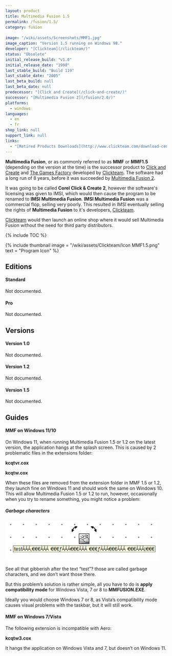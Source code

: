 ```yaml
---
layout: product
title: Multimedia Fusion 1.5
permalink: /fusion/1.5/
category: fusion

image: "/wiki/assets/Screenshots/MMF1.jpg"
image_caption: "Version 1.5 running on Windows 98."
developer: "[Clickteam](/clickteam/)"
status: "Obsolete"
initial_release_build: "v1.0"
initial_release_date: "1998"
last_stable_build: "Build 119"
last_stable_date: "2005"
last_beta_build: null
last_beta_date: null
predecessor: "[Click and Create](/click-and-create/)"
successor: "[Multimedia Fusion 2](/fusion/2.0/)"
platforms:
  - windows
languages:
  - en
  - fr
shop_link: null
support_link: null
links:
  - "[Retired Products Downloads](http://www.clickteam.com/download-centre/retired-products)"
---
```


**Multimedia Fusion**, or as commonly referred to as **MMF** or **MMF1.5**
(depending on the version at the time) is the successor product to [Click and Create]
and [The Games Factory] developed by [Clickteam]. The software had a long run of 8 years,
before it was succeeded by [Multimedia Fusion 2].

It was going to be called **Corel Click & Create 2**, however the software's licensing was
given to IMSI, which would then cause the program to be renamed to **IMSI Multimedia Fusion**.
**IMSI Multimedia Fusion** was a commercial flop, selling very poorly. This resulted in IMSI
eventually selling the rights of **Multimedia Fusion** to it's developers, [Clickteam].

[Clickteam] would then launch an online shop where it would sell Multimedia Fusion without
the need for third party distributors.

{% include TOC %}

{% include thumbnail
    image = "/wiki/assets/Clickteam/Icon MMF1.5.png"
    text = "Program Icon"
%}

## Editions

#### Standard
Not documented.

#### Pro
Not documented.

## Versions

#### Version 1.0
Not documented.

#### Version 1.2
Not documented.

#### Version 1.5
Not documented.

## Guides

#### MMF on Windows 11/10
On Windows 11, when running Multimedia Fusion 1.5 or 1.2 on the latest version, the application hangs at the splash screen.
This is caused by 2 problematic files in the extensions folder:

**kcqtvr.cox**

**kcqtw.cox**

When these files are removed from the extension folder in MMF 1.5 or 1.2, they launch fine on Windows 11 and should work the same on Windows 10.
This will allow Multimedia Fusion 1.5 or 1.2 to run, however, occasionally when you try to rename something, you might notice a problem:

##### Garbage characters
![](/wiki/assets/Screenshots/Garbage.png)

See all that gibberish after the text “test”? those are called garbage characters, and we don’t want those there.

But this problem’s solution is rather simple, all you have to do is **apply compatibility mode** for Windows Vista, 7 or 8 to **MMFUSION.EXE**.

Ideally you would choose Windows 7 or 8, as Vista’s compatibility mode causes visual problems with the taskbar, but it will still work.

#### MMF on Windows 7/Vista
The following extension is incompatible with Aero:

**kcqtw3.cox**

It hangs the application on Windows Vista and 7, but doesn’t on Windows 11.

[Clickteam]: /clickteam/
[Click and Create]: /click-and-create/
[Multimedia Fusion 2]: /fusion/2.0/
[The Games Factory]: /games-factory/
